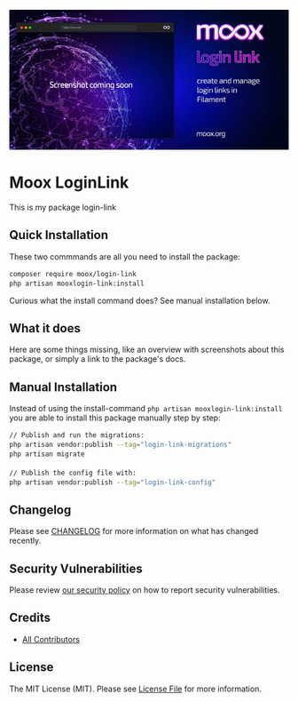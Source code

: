 ![Moox LoginLink](https://github.com/mooxphp/moox/raw/main/art/banner/login-link.jpg)

# Moox LoginLink

This is my package login-link

## Quick Installation

These two commmands are all you need to install the package:

```bash
composer require moox/login-link
php artisan mooxlogin-link:install
```

Curious what the install command does? See manual installation below.

## What it does

<!--whatdoes-->

Here are some things missing, like an overview with screenshots about this package, or simply a link to the package's docs.

<!--/whatdoes-->

## Manual Installation

Instead of using the install-command `php artisan mooxlogin-link:install` you are able to install this package manually step by step:

```bash
// Publish and run the migrations:
php artisan vendor:publish --tag="login-link-migrations"
php artisan migrate

// Publish the config file with:
php artisan vendor:publish --tag="login-link-config"
```

## Changelog

Please see [CHANGELOG](CHANGELOG.md) for more information on what has changed recently.

## Security Vulnerabilities

Please review [our security policy](https://github.com/mooxphp/moox/security/policy) on how to report security vulnerabilities.

## Credits

-   [All Contributors](../../contributors)

## License

The MIT License (MIT). Please see [License File](LICENSE.md) for more information.
